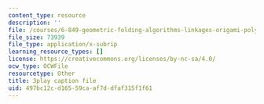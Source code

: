 ```yaml
---
content_type: resource
description: ''
file: /courses/6-849-geometric-folding-algorithms-linkages-origami-polyhedra-fall-2012/497bc12cd16559caaf7ddfaf315f1f61_SEyDJ2qMVl4.vtt
file_size: 73939
file_type: application/x-subrip
learning_resource_types: []
license: https://creativecommons.org/licenses/by-nc-sa/4.0/
ocw_type: OCWFile
resourcetype: Other
title: 3play caption file
uid: 497bc12c-d165-59ca-af7d-dfaf315f1f61
---
```

